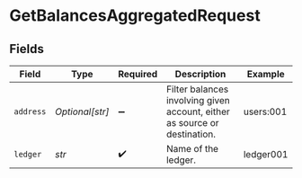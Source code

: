 # GetBalancesAggregatedRequest


## Fields

| Field                                                                     | Type                                                                      | Required                                                                  | Description                                                               | Example                                                                   |
| ------------------------------------------------------------------------- | ------------------------------------------------------------------------- | ------------------------------------------------------------------------- | ------------------------------------------------------------------------- | ------------------------------------------------------------------------- |
| `address`                                                                 | *Optional[str]*                                                           | :heavy_minus_sign:                                                        | Filter balances involving given account, either as source or destination. | users:001                                                                 |
| `ledger`                                                                  | *str*                                                                     | :heavy_check_mark:                                                        | Name of the ledger.                                                       | ledger001                                                                 |